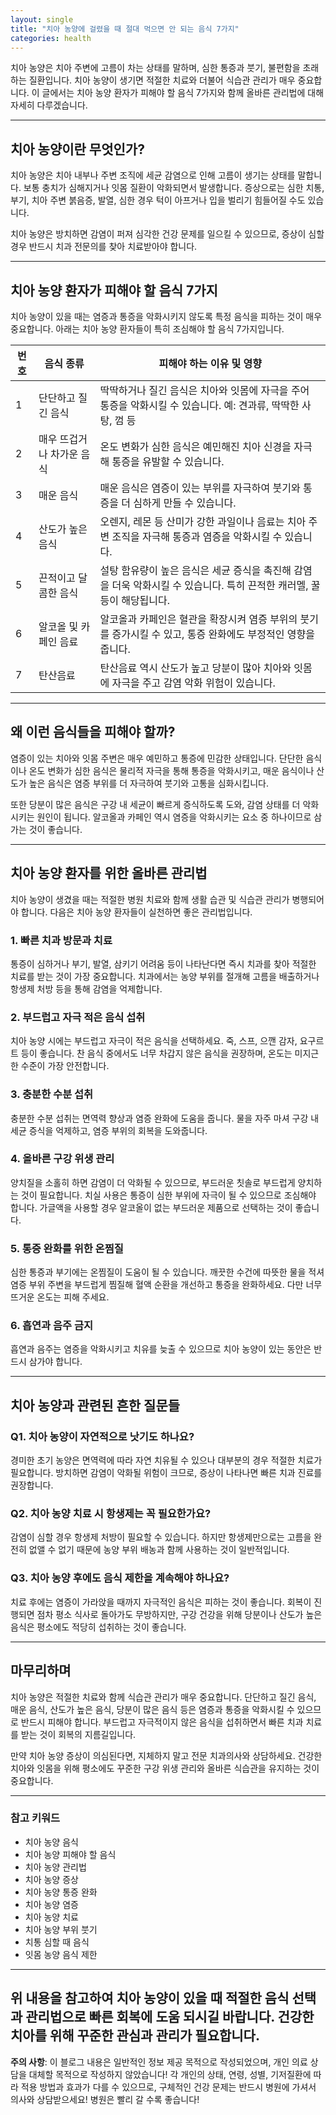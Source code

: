 ```yaml
---
layout: single
title: "치아 농양에 걸렸을 때 절대 먹으면 안 되는 음식 7가지"
categories: health
---
```

치아 농양은 치아 주변에 고름이 차는 상태를 말하며, 심한 통증과 붓기, 불편함을 초래하는 질환입니다. 치아 농양이 생기면 적절한 치료와 더불어 식습관 관리가 매우 중요합니다. 이 글에서는 치아 농양 환자가 피해야 할 음식 7가지와 함께 올바른 관리법에 대해 자세히 다루겠습니다.

---

## 치아 농양이란 무엇인가?

치아 농양은 치아 내부나 주변 조직에 세균 감염으로 인해 고름이 생기는 상태를 말합니다. 보통 충치가 심해지거나 잇몸 질환이 악화되면서 발생합니다. 증상으로는 심한 치통, 부기, 치아 주변 붉음증, 발열, 심한 경우 턱이 아프거나 입을 벌리기 힘들어질 수도 있습니다.

치아 농양은 방치하면 감염이 퍼져 심각한 건강 문제를 일으킬 수 있으므로, 증상이 심할 경우 반드시 치과 전문의를 찾아 치료받아야 합니다.

---

## 치아 농양 환자가 피해야 할 음식 7가지

치아 농양이 있을 때는 염증과 통증을 악화시키지 않도록 특정 음식을 피하는 것이 매우 중요합니다. 아래는 치아 농양 환자들이 특히 조심해야 할 음식 7가지입니다.

| 번호 | 음식 종류         | 피해야 하는 이유 및 영향                                  |
|-------|------------------|-------------------------------------------------------|
| 1     | 단단하고 질긴 음식 | 딱딱하거나 질긴 음식은 치아와 잇몸에 자극을 주어 통증을 악화시킬 수 있습니다. 예: 견과류, 딱딱한 사탕, 껌 등 |
| 2     | 매우 뜨겁거나 차가운 음식 | 온도 변화가 심한 음식은 예민해진 치아 신경을 자극해 통증을 유발할 수 있습니다. |
| 3     | 매운 음식          | 매운 음식은 염증이 있는 부위를 자극하여 붓기와 통증을 더 심하게 만들 수 있습니다. |
| 4     | 산도가 높은 음식   | 오렌지, 레몬 등 산미가 강한 과일이나 음료는 치아 주변 조직을 자극해 통증과 염증을 악화시킬 수 있습니다. |
| 5     | 끈적이고 달콤한 음식 | 설탕 함유량이 높은 음식은 세균 증식을 촉진해 감염을 더욱 악화시킬 수 있습니다. 특히 끈적한 캐러멜, 꿀 등이 해당됩니다. |
| 6     | 알코올 및 카페인 음료 | 알코올과 카페인은 혈관을 확장시켜 염증 부위의 붓기를 증가시킬 수 있고, 통증 완화에도 부정적인 영향을 줍니다. |
| 7     | 탄산음료           | 탄산음료 역시 산도가 높고 당분이 많아 치아와 잇몸에 자극을 주고 감염 악화 위험이 있습니다. |

---

## 왜 이런 음식들을 피해야 할까?

염증이 있는 치아와 잇몸 주변은 매우 예민하고 통증에 민감한 상태입니다. 단단한 음식이나 온도 변화가 심한 음식은 물리적 자극을 통해 통증을 악화시키고, 매운 음식이나 산도가 높은 음식은 염증 부위를 더 자극하여 붓기와 고통을 심화시킵니다.

또한 당분이 많은 음식은 구강 내 세균이 빠르게 증식하도록 도와, 감염 상태를 더 악화시키는 원인이 됩니다. 알코올과 카페인 역시 염증을 악화시키는 요소 중 하나이므로 삼가는 것이 좋습니다.

---

## 치아 농양 환자를 위한 올바른 관리법

치아 농양이 생겼을 때는 적절한 병원 치료와 함께 생활 습관 및 식습관 관리가 병행되어야 합니다. 다음은 치아 농양 환자들이 실천하면 좋은 관리법입니다.

### 1. 빠른 치과 방문과 치료

통증이 심하거나 부기, 발열, 삼키기 어려움 등이 나타난다면 즉시 치과를 찾아 적절한 치료를 받는 것이 가장 중요합니다. 치과에서는 농양 부위를 절개해 고름을 배출하거나 항생제 처방 등을 통해 감염을 억제합니다.

### 2. 부드럽고 자극 적은 음식 섭취

치아 농양 시에는 부드럽고 자극이 적은 음식을 선택하세요. 죽, 스프, 으깬 감자, 요구르트 등이 좋습니다. 찬 음식 중에서도 너무 차갑지 않은 음식을 권장하며, 온도는 미지근한 수준이 가장 안전합니다.

### 3. 충분한 수분 섭취

충분한 수분 섭취는 면역력 향상과 염증 완화에 도움을 줍니다. 물을 자주 마셔 구강 내 세균 증식을 억제하고, 염증 부위의 회복을 도와줍니다.

### 4. 올바른 구강 위생 관리

양치질을 소홀히 하면 감염이 더 악화될 수 있으므로, 부드러운 칫솔로 부드럽게 양치하는 것이 필요합니다. 치실 사용은 통증이 심한 부위에 자극이 될 수 있으므로 조심해야 합니다. 가글액을 사용할 경우 알코올이 없는 부드러운 제품으로 선택하는 것이 좋습니다.

### 5. 통증 완화를 위한 온찜질

심한 통증과 부기에는 온찜질이 도움이 될 수 있습니다. 깨끗한 수건에 따뜻한 물을 적셔 염증 부위 주변을 부드럽게 찜질해 혈액 순환을 개선하고 통증을 완화하세요. 다만 너무 뜨거운 온도는 피해 주세요.

### 6. 흡연과 음주 금지

흡연과 음주는 염증을 악화시키고 치유를 늦출 수 있으므로 치아 농양이 있는 동안은 반드시 삼가야 합니다.

---

## 치아 농양과 관련된 흔한 질문들

### Q1. 치아 농양이 자연적으로 낫기도 하나요?

경미한 초기 농양은 면역력에 따라 자연 치유될 수 있으나 대부분의 경우 적절한 치료가 필요합니다. 방치하면 감염이 악화될 위험이 크므로, 증상이 나타나면 빠른 치과 진료를 권장합니다.

### Q2. 치아 농양 치료 시 항생제는 꼭 필요한가요?

감염이 심할 경우 항생제 처방이 필요할 수 있습니다. 하지만 항생제만으로는 고름을 완전히 없앨 수 없기 때문에 농양 부위 배농과 함께 사용하는 것이 일반적입니다.

### Q3. 치아 농양 후에도 음식 제한을 계속해야 하나요?

치료 후에는 염증이 가라앉을 때까지 자극적인 음식은 피하는 것이 좋습니다. 회복이 진행되면 점차 평소 식사로 돌아가도 무방하지만, 구강 건강을 위해 당분이나 산도가 높은 음식은 평소에도 적당히 섭취하는 것이 좋습니다.

---

## 마무리하며

치아 농양은 적절한 치료와 함께 식습관 관리가 매우 중요합니다. 단단하고 질긴 음식, 매운 음식, 산도가 높은 음식, 당분이 많은 음식 등은 염증과 통증을 악화시킬 수 있으므로 반드시 피해야 합니다. 부드럽고 자극적이지 않은 음식을 섭취하면서 빠른 치과 치료를 받는 것이 회복의 지름길입니다.

만약 치아 농양 증상이 의심된다면, 지체하지 말고 전문 치과의사와 상담하세요. 건강한 치아와 잇몸을 위해 평소에도 꾸준한 구강 위생 관리와 올바른 식습관을 유지하는 것이 중요합니다.

---

### 참고 키워드

- 치아 농양 음식
- 치아 농양 피해야 할 음식
- 치아 농양 관리법
- 치아 농양 증상
- 치아 농양 통증 완화
- 치아 농양 염증
- 치아 농양 치료
- 치아 농양 부위 붓기
- 치통 심할 때 음식
- 잇몸 농양 음식 제한

---

위 내용을 참고하여 치아 농양이 있을 때 적절한 음식 선택과 관리법으로 빠른 회복에 도움 되시길 바랍니다. 건강한 치아를 위해 꾸준한 관심과 관리가 필요합니다.
---

**주의 사항**: 이 블로그 내용은 일반적인 정보 제공 목적으로 작성되었으며, 개인 의료 상담을 대체할 목적으로 작성하지 않았습니다! 각 개인의 상태, 연령, 성별, 기저질환에 따라 적용 방법과 효과가 다를 수 있으므로, 구체적인 건강 문제는 반드시 병원에 가셔서 의사와 상담받으세요! 병원은 빨리 갈 수록 좋습니다!
